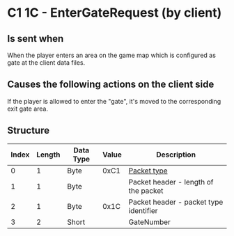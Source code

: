 # C1 1C - EnterGateRequest (by client)

## Is sent when

When the player enters an area on the game map which is configured as gate at the client data files.

## Causes the following actions on the client side

If the player is allowed to enter the "gate", it's moved to the corresponding exit gate area.

## Structure

| Index | Length | Data Type | Value | Description |
|-------|--------|-----------|-------|-------------|
| 0 | 1 |   Byte   | 0xC1  | [Packet type](PacketTypes.md) |
| 1 | 1 |    Byte   |      | Packet header - length of the packet |
| 2 | 1 |    Byte   | 0x1C  | Packet header - packet type identifier |
| 3 | 2 | Short |  | GateNumber |
